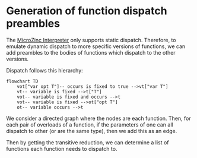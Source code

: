 # Generation of function dispatch preambles

The [MicroZinc Interpreter](../../interpreter.md) only supports static dispatch. Therefore, to emulate dynamic dispatch
to more specific versions of functions, we can add preambles to the bodies of functions which dispatch to the other
versions.

Dispatch follows this hierarchy:

```mermaid
flowchart TD
    vot["var opt T"]-- occurs is fixed to true -->vt["var T"]
    vt-- variable is fixed -->t["T"]
    vot-- variable is fixed and occurs -->t
    vot-- variable is fixed -->ot["opt T"]
    ot-- variable occurs -->t
```

We consider a directed graph where the nodes are each function. Then, for each pair of overloads of a function, if the
parameters of one can all dispatch to other (or are the same type), then we add this as an edge.

Then by getting the transitive reduction, we can determine a list of functions each function needs to dispatch to.
